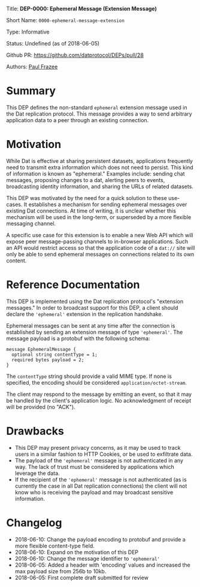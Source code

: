 
Title: **DEP-0000: Ephemeral Message (Extension Message)**

Short Name: `0000-ephemeral-message-extension`

Type: Informative

Status: Undefined (as of 2018-06-05)

Github PR: https://github.com/datprotocol/DEPs/pull/28

Authors: [Paul Frazee](https://github.com/pfrazee)


# Summary
[summary]: #summary

This DEP defines the non-standard `ephemeral` extension message used in the Dat replication protocol. This message provides a way to send arbitrary application data to a peer through an existing connection.


# Motivation
[motivation]: #motivation

While Dat is effective at sharing persistent datasets, applications frequently need to transmit extra information which does not need to persist. This kind of information is known as "ephemeral." Examples include: sending chat messages, proposing changes to a dat, alerting peers to events, broadcasting identity information, and sharing the URLs of related datasets.

This DEP was motivated by the need for a quick solution to these use-cases. It establishes a mechanism for sending ephemeral messages over existing Dat connections. At time of writing, it is unclear whether this mechanism will be used in the long-term, or superseded by a more flexible messaging channel.

A specific use case for this extension is to enable a new Web API which will expose peer message-passing channels to in-browser applications. Such an API would restrict access so that the application code of a `dat://` site will only be able to send ephemeral messages on connections related to its own content.


# Reference Documentation
[reference-documentation]: #reference-documentation

This DEP is implemented using the Dat replication protocol's "extension messages." In order to broadcast support for this DEP, a client should declare the `'ephemeral'` extension in the replication handshake.

Ephemeral messages can be sent at any time after the connection is established by sending an extension message of type `'ephemeral'`. The message payload is a protobuf with the following schema:

```
message EphemeralMessage {
  optional string contentType = 1;
  required bytes payload = 2;
}
```

The `contentType` string should provide a valid MIME type. If none is specified, the encoding should be considered `application/octet-stream`.

The client may respond to the message by emitting an event, so that it may be handled by the client's application logic. No acknowledgment of receipt will be provided (no "ACK").


# Drawbacks
[drawbacks]: #drawbacks

- This DEP may present privacy concerns, as it may be used to track users in a similar fashion to HTTP Cookies, or be used to exfiltrate data.
- The payload of the `'ephemeral'` message is not authenticated in any way. The lack of trust must be considered by applications which leverage the data.
- If the recipient of the `'ephemeral'` message is not authenticated (as is currently the case in all Dat replication connections) the client will not know who is receiving the payload and may broadcast sensitive information.


# Changelog
[changelog]: #changelog

- 2018-06-10: Change the payload encoding to protobuf and provide a more flexible content-type field.
- 2018-06-10: Expand on the motivation of this DEP
- 2018-06-10: Change the message identifier to `'ephemeral'`
- 2018-06-05: Added a header with 'encoding' values and increased the max payload size from 256b to 10kb.
- 2018-06-05: First complete draft submitted for review

